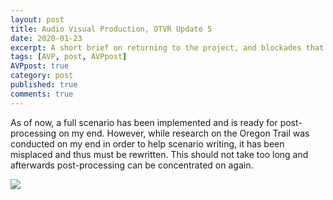 ```yaml
---
layout: post
title: Audio Visual Production, OTVR Update 5
date: 2020-01-23
excerpt: A short brief on returning to the project, and blockades that have occured.
tags: [AVP, post, AVPpost]
AVPpost: true
category: post
published: true
comments: true
---
```

As of now, a full scenario has been implemented and is ready for post-processing on my end. However, while research on the Oregon Trail was conducted on my end in order to help scenario writing, it has been misplaced and thus must be rewritten. This should not take too long and afterwards post-processing can be concentrated on again.

<a href="https://i.imgur.com/3QqQeqN.png"><img src="https://i.imgur.com/3QqQeqN.png"></a>
